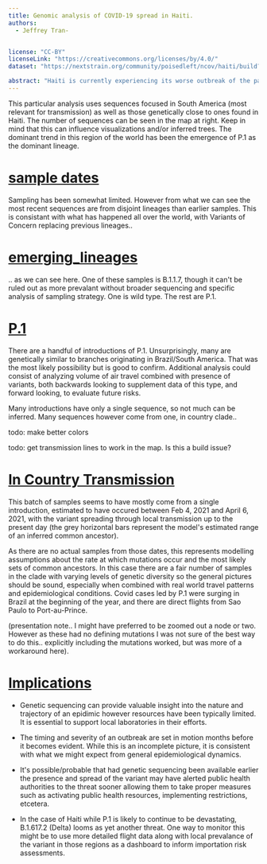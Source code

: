 ```yaml
---
title: Genomic analysis of COVID-19 spread in Haiti.
authors:
  - Jeffrey Tran-


license: "CC-BY"  
licenseLink: "https://creativecommons.org/licenses/by/4.0/"
dataset: "https://nextstrain.org/community/poisedleft/ncov/haiti/build?c=emerging_lineages&d=map&p=full"

abstract: "Haiti is currently experiencing its worse outbreak of the pandemic, driven primarily by the P.1 variant. This is an early look at sequences released by the country's National Public Health Laboratory (Laboratoire National de Sante Publique) to GISAID. After sporadic sequencing through 2020 and early 2021 the lab released about 40 sequences taken in May, at about the time the epidemic was noticebly picking up." 
---
```


This particular analysis uses sequences focused in South America (most relevant for transmission) as well as those genetically close to ones found in Haiti. The number of sequences can be seen in the map at right. Keep in mind that this can influence visualizations and/or inferred trees. The dominant trend in this region of the world has been the emergence of P.1 as the dominant lineage. 

# [sample dates](http://nextstrain.org/community/poisedleft/ncov/haiti/build?d=tree&c=num_date&f_country=Haiti&l=radial)

Sampling has been somewhat limited. However from what we can see the most recent sequences are from disjoint lineages than earlier samples. This is consistant with what has happened all over the world, with Variants of Concern replacing previous lineages.. 

# [emerging_lineages](http://nextstrain.org/community/poisedleft/ncov/haiti/build?d=tree&c=emerging_lineage&f_country=Haiti&l=radial)

.. as we can see here. One of these samples is B.1.1.7, though it can't be ruled out as more prevalant without broader sequencing and specific analysis of sampling strategy. One is wild type. The rest are P.1. 

# [P.1](http://nextstrain.org/community/poisedleft/ncov/haiti/build?c=country&d=tree&clade=20J/501Y.V3&f_country=Haiti,Brazil,Argentina,Uraguay&f_clade_membership=20J/501Y.V3&l=radial)

There are a handful of introductions of P.1. Unsurprisingly, many are genetically similar to branches originating in Brazil/South America. That was the most likely possibility but is good to confirm. Additional analysis could consist of analyzing volume of air travel combined with presence of variants, both backwards looking to supplement data of this type, and forward looking, to evaluate future risks.  

Many introductions have only a single sequence, so not much can be inferred. Many sequences however come from one, in country clade.. 


todo: make better colors

todo: get transmission lines to work in the map. Is this a build issue? 


# [In Country Transmission](https://nextstrain.org/community/poisedleft/ncov/haiti/build?branchLabel=emerging_lineage&d=tree&ci&f_haiti=yes&clade=20J/501Y.V3&gt=nuc.2455T&tl=country&l=radial)

This batch of samples seems to have mostly come from a single introduction, estimated to have occured between Feb 4, 2021 and April 6, 2021, with the variant spreading through local transmission up to the present day (the grey horizontal bars represent the model's estimated range of an inferred common ancestor). 

 
As there are no actual samples from those dates, this represents modelling assumptions about the rate at which mutations occur and the most likely sets of common ancestors. In this case there are a fair number of samples in the clade with varying levels of genetic diversity so the general pictures should be sound, especially when combined with real world travel patterns and epidemiological conditions. Covid cases led by P.1 were surging in Brazil at the beginning of the year, and there are direct flights from Sao Paulo to Port-au-Prince.

(presentation note.. I might have preferred to be zoomed out a node or two. However as these had no defining mutations I was not sure of the best way to do this.. explicitly including the mutations worked, but was more of a workaround here). 


# [Implications](https://nextstrain.org/community/poisedleft/ncov/haiti/build?c=emerging_lineages&d=map&p=full)

* Genetic sequencing can provide valuable insight into the nature and trajectory of an epidimic however resources have been typically limited. It is essential to support local laboratories in their efforts.  

* The timing and severity of an outbreak are set in motion months before it becomes evident. While this is an incomplete picture, it is consistent with what we might expect from general epidemiological dynamics.

* It's possible/probable that had genetic sequencing been available earlier the presence and spread of the variant may have alerted public health authorities to the threat sooner allowing them to take proper measures such as activating public health resources, implementing restrictions, etcetera. 

* In the case of Haiti while P.1 is likely to continue to be devastating, B.1.617.2 (Delta) looms as yet another threat. One way to monitor this might be to use more detailed flight data along with local prevalance of the variant in those regions as a dashboard to inform importation risk assessments. 





